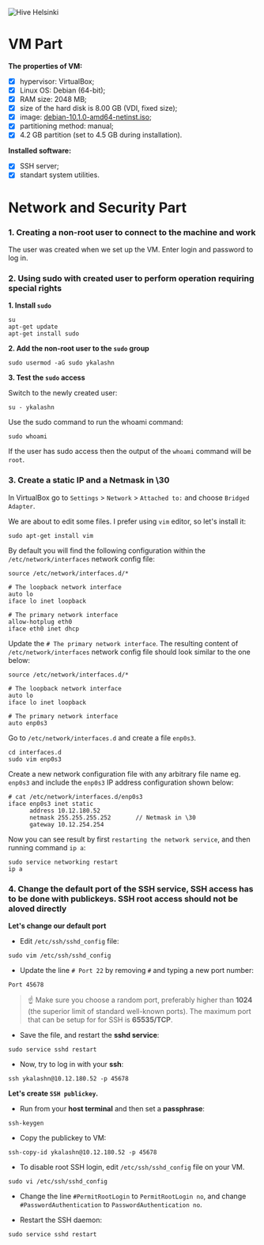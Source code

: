 ![Hive Helsinki](https://miro.medium.com/max/3200/1*IszpKRN_x7RbKDClj6oqhQ.png)

# VM Part
**The properties of VM:**
- [x] hypervisor: VirtualBox; 
- [x] Linux OS: Debian (64-bit);
- [x] RAM size: 2048 MB;
- [x] size of the hard disk is 8.00 GB (VDI, fixed size);
- [x] image: [debian-10.1.0-amd64-netinst.iso](https://www.debian.org/distrib/);
- [x] partitioning method: manual;
- [x] 4.2 GB partition (set to 4.5 GB during installation).

**Installed software:**
- [x] SSH server;
- [x] standart system utilities.
# Network and Security Part
### 1. Creating a non-root user to connect to the machine and work
The user was created when we set up the VM. Enter login and password to log in.
### 2. Using sudo with created user to perform operation requiring special rights
**1. Install `sudo`**
```
su
apt-get update
apt-get install sudo
```
**2. Add the non-root user to the `sudo` group**
```
sudo usermod -aG sudo ykalashn
```
**3. Test the `sudo` access**

Switch to the newly created user:
```
su - ykalashn
```
Use the sudo command to run the whoami command:
```
sudo whoami
```
If the user has sudo access then the output of the `whoami` command will be 
`root`.
### 3. Create a static IP and a Netmask in \30
In VirtualBox go to `Settings` > `Network` > `Attached to:` and choose `Bridged Adapter`.

We are about to edit some files. I prefer using `vim` editor, so let's install it:
```
sudo apt-get install vim
``` 
By default you will find the following configuration within the `/etc/network/interfaces` network config file:
```
source /etc/network/interfaces.d/*

# The loopback network interface
auto lo
iface lo inet loopback

# The primary network interface
allow-hotplug eth0
iface eth0 inet dhcp
```
Update the `# The primary network interface`. The resulting content of `/etc/network/interfaces` network config file should look similar to the one below:
```
source /etc/network/interfaces.d/*

# The loopback network interface
auto lo
iface lo inet loopback

# The primary network interface
auto enp0s3
```
Go to `/etc/network/interfaces.d` and create a file `enp0s3`. 
```
cd interfaces.d
sudo vim enp0s3
```
Create a new network configuration file with any arbitrary file name eg. `enp0s3` and include the `enp0s3` IP address configuration shown below:
```
# cat /etc/network/interfaces.d/enp0s3
iface enp0s3 inet static
      address 10.12.180.52
      netmask 255.255.255.252       // Netmask in \30
      gateway 10.12.254.254
 ```
 Now you can see result by first `restarting the network service`, and then running command `ip a`:
 ```
 sudo service networking restart
 ip a
 ```
### 4. Change the default port of the SSH service, SSH access has to be done with publickeys. SSH root access should not be aloved directly

**Let's change our default port**
- Edit `/etc/ssh/sshd_config` file:
```
sudo vim /etc/ssh/sshd_config
```
- Update the line `# Port 22` by removing `#` and typing a new port number:
```
Port 45678
```
> :point_up: Make sure you choose a random port, preferably higher than **1024** (the superior limit of standard well-known ports). The maximum port that can be setup for for SSH is **65535/TCP**.

- Save the file, and restart the **sshd service**:
```
sudo service sshd restart
```
- Now, try to log in with your **ssh**:
```
ssh ykalashn@10.12.180.52 -p 45678
```
**Let's create `SSH publickey`.**

- Run from your **host terminal** and then set a **passphrase**:
```
ssh-keygen
```
- Copy the publickey to VM:
```
ssh-copy-id ykalashn@10.12.180.52 -p 45678
```
- To disable root SSH login, edit `/etc/ssh/sshd_config` file on your VM.
```
sudo vi /etc/ssh/sshd_config
```
- Change the line `#PermitRootLogin` to `PermitRootLogin no`, and change `#PasswordAuthentication` to `PasswordAuthentication no`. 

- Restart the SSH daemon: 
```
sudo service sshd restart
```





















